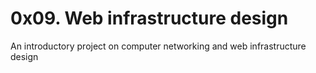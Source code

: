 # 0x09. Web infrastructure design

An introductory project on computer networking and web infrastructure design

